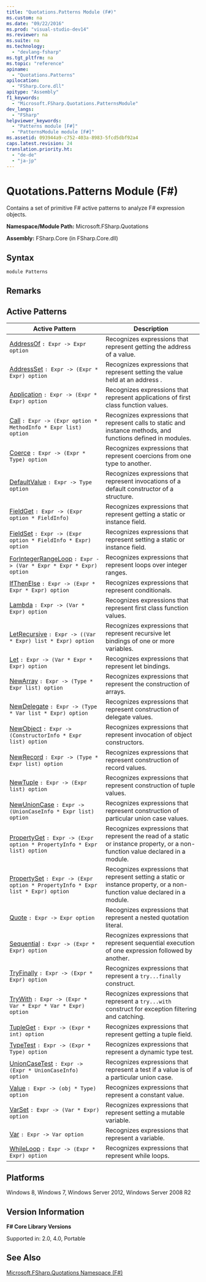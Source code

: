 ```yaml
---
title: "Quotations.Patterns Module (F#)"
ms.custom: na
ms.date: "09/22/2016"
ms.prod: "visual-studio-dev14"
ms.reviewer: na
ms.suite: na
ms.technology: 
  - "devlang-fsharp"
ms.tgt_pltfrm: na
ms.topic: "reference"
apiname: 
  - "Quotations.Patterns"
apilocation: 
  - "FSharp.Core.dll"
apitype: "Assembly"
f1_keywords: 
  - "Microsoft.FSharp.Quotations.PatternsModule"
dev_langs: 
  - "FSharp"
helpviewer_keywords: 
  - "Patterns module [F#]"
  - "PatternsModule module [F#]"
ms.assetid: 093944a9-c752-403a-8983-5fcd5dbf92a4
caps.latest.revision: 24
translation.priority.ht: 
  - "de-de"
  - "ja-jp"
---
```

# Quotations.Patterns Module (F#)
Contains a set of primitive F# active patterns to analyze F# expression objects.  
  
 **Namespace/Module Path:** Microsoft.FSharp.Quotations  
  
 **Assembly:** FSharp.Core (in FSharp.Core.dll)  
  
## Syntax  
  
```  
module Patterns  
```  
  
## Remarks  
  
## Active Patterns  
  
|Active Pattern|Description|  
|--------------------|-----------------|  
|[AddressOf](../vs140/patterns.addressof-active-pattern--fsharp-.md)  `: Expr -> Expr option`|Recognizes expressions that represent getting the address of a value.|  
|[AddressSet](../vs140/patterns.addressset-active-pattern--fsharp-.md)  `: Expr -> (Expr * Expr) option`|Recognizes expressions that represent setting the value held at an address .|  
|[Application](../vs140/patterns.application-active-pattern--fsharp-.md)  `: Expr -> (Expr * Expr) option`|Recognizes expressions that represent applications of first class function values.|  
|[Call](../vs140/patterns.call-active-pattern--fsharp-.md)  `: Expr -> (Expr option * MethodInfo * Expr list) option`|Recognizes expressions that represent calls to static and instance methods, and functions defined in modules.|  
|[Coerce](../vs140/patterns.coerce-active-pattern--fsharp-.md)  `: Expr -> (Expr * Type) option`|Recognizes expressions that represent coercions from one type to another.|  
|[DefaultValue](../vs140/patterns.defaultvalue-active-pattern--fsharp-.md)  `: Expr -> Type option`|Recognizes expressions that represent invocations of a default constructor of a structure.|  
|[FieldGet](../vs140/patterns.fieldget-active-pattern--fsharp-.md)  `: Expr -> (Expr option * FieldInfo)`|Recognizes expressions that represent getting a static or instance field.|  
|[FieldSet](../vs140/patterns.fieldset-active-pattern--fsharp-.md)  `: Expr -> (Expr option * FieldInfo * Expr) option`|Recognizes expressions that represent setting a static or instance field.|  
|[ForIntegerRangeLoop](../vs140/patterns.forintegerrangeloop-active-pattern--fsharp-.md)  `: Expr -> (Var * Expr * Expr * Expr) option`|Recognizes expressions that represent loops over integer ranges.|  
|[IfThenElse](../vs140/patterns.ifthenelse-active-pattern--fsharp-.md)  `: Expr -> (Expr * Expr * Expr) option`|Recognizes expressions that represent conditionals.|  
|[Lambda](../vs140/patterns.lambda-active-pattern--fsharp-.md)  `: Expr -> (Var * Expr) option`|Recognizes expressions that represent first class function values.|  
|[LetRecursive](../vs140/patterns.letrecursive-active-pattern--fsharp-.md)  `: Expr -> ((Var * Expr) list * Expr) option`|Recognizes expressions that represent recursive let bindings of one or more variables.|  
|[Let](../vs140/patterns.let-active-pattern--fsharp-.md)  `: Expr -> (Var * Expr * Expr) option`|Recognizes expressions that represent let bindings.|  
|[NewArray](../vs140/patterns.newarray-active-pattern--fsharp-.md)  `: Expr -> (Type * Expr list) option`|Recognizes expressions that represent the construction of arrays.|  
|[NewDelegate](../vs140/patterns.newdelegate-active-pattern--fsharp-.md)  `: Expr -> (Type * Var list * Expr) option`|Recognizes expressions that represent construction of delegate values.|  
|[NewObject](../vs140/patterns.newobject-active-pattern--fsharp-.md)  `: Expr -> (ConstructorInfo * Expr list) option`|Recognizes expressions that represent invocation of object constructors.|  
|[NewRecord](../vs140/patterns.newrecord-active-pattern--fsharp-.md)  `: Expr -> (Type * Expr list) option`|Recognizes expressions that represent construction of record values.|  
|[NewTuple](../vs140/patterns.newtuple-active-pattern--fsharp-.md)  `: Expr -> (Expr list) option`|Recognizes expressions that represent construction of tuple values.|  
|[NewUnionCase](../vs140/patterns.newunioncase-active-pattern--fsharp-.md)  `: Expr -> (UnionCaseInfo * Expr list) option`|Recognizes expressions that represent construction of particular union case values.|  
|[PropertyGet](../vs140/patterns.propertyget-active-pattern--fsharp-.md)  `: Expr -> (Expr option * PropertyInfo * Expr list) option`|Recognizes expressions that represent the read of a static or instance property, or a non-function value declared in a module.|  
|[PropertySet](../vs140/patterns.propertyset-active-pattern--fsharp-.md)  `: Expr -> (Expr option * PropertyInfo * Expr list * Expr) option`|Recognizes expressions that represent setting a static or instance property, or a non-function value declared in a module.|  
|[Quote](../vs140/patterns.quote-active-pattern--fsharp-.md)  `: Expr -> Expr option`|Recognizes expressions that represent a nested quotation literal.|  
|[Sequential](../vs140/patterns.sequential-active-pattern--fsharp-.md)  `: Expr -> (Expr * Expr) option`|Recognizes expressions that represent sequential execution of one expression followed by another.|  
|[TryFinally](../vs140/patterns.tryfinally-active-pattern--fsharp-.md)  `: Expr -> (Expr * Expr) option`|Recognizes expressions that represent a `try...finally` construct.|  
|[TryWith](../vs140/patterns.trywith-active-pattern--fsharp-.md)  `: Expr -> (Expr * Var * Expr * Var * Expr) option`|Recognizes expressions that represent a `try...with` construct for exception filtering and catching.|  
|[TupleGet](../vs140/patterns.tupleget-active-pattern--fsharp-.md)  `: Expr -> (Expr * int) option`|Recognizes expressions that represent getting a tuple field.|  
|[TypeTest](../vs140/patterns.typetest-active-pattern--fsharp-.md)  `: Expr -> (Expr * Type) option`|Recognizes expressions that represent a dynamic type test.|  
|[UnionCaseTest](../vs140/patterns.unioncasetest-active-pattern--fsharp-.md)  `: Expr -> (Expr * UnionCaseInfo) option`|Recognizes expressions that represent a test if a value is of a particular union case.|  
|[Value](../vs140/patterns.value-active-pattern--fsharp-.md)  `: Expr -> (obj * Type) option`|Recognizes expressions that represent a constant value.|  
|[VarSet](../vs140/patterns.varset-active-pattern--fsharp-.md)  `: Expr -> (Var * Expr) option`|Recognizes expressions that represent setting a mutable variable.|  
|[Var](../vs140/patterns.var-active-pattern--fsharp-.md)  `: Expr -> Var option`|Recognizes expressions that represent a variable.|  
|[WhileLoop](../vs140/patterns.whileloop-active-pattern--fsharp-.md)  `: Expr -> (Expr * Expr) option`|Recognizes expressions that represent while loops.|  
  
## Platforms  
 Windows 8, Windows 7, Windows Server 2012, Windows Server 2008 R2  
  
## Version Information  
 **F# Core Library Versions**  
  
 Supported in: 2.0, 4.0, Portable  
  
## See Also  
 [Microsoft.FSharp.Quotations Namespace (F#)](../vs140/microsoft.fsharp.quotations-namespace--fsharp-.md)